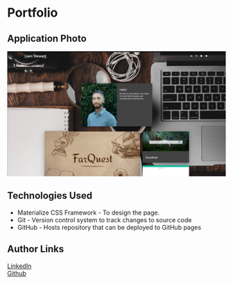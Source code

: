 # Portfolio


## Application Photo
![Image](./assets/images/Screenshot.png)


## Technologies Used
- Materialize CSS Framework - To design the page.
- Git - Version control system to track changes to source code
- GitHub - Hosts repository that can be deployed to GitHub pages

## Author Links
[LinkedIn](https://www.linkedin.com/in/liamsctewart/)<br>
[Github](https://github.com/LiamStewart8)<br>
